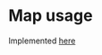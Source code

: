 # Map usage

Implemented [here](unit_05/src/main/java/com/github/leo_scream/java_se_course/unit_05/task_02)
